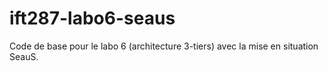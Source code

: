 # ift287-labo6-seaus
Code de base pour le labo 6 (architecture 3-tiers) avec la mise en situation SeauS.
